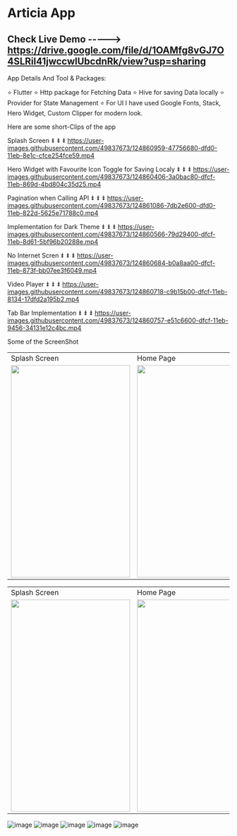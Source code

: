 # Articia App

## Check Live Demo -----> https://drive.google.com/file/d/1OAMfg8vGJ7O4SLRil41jwccwlUbcdnRk/view?usp=sharing

App Details And Tool & Packages:
 
⭐ Flutter 
⭐ Http package for Fetching Data
⭐ Hive for saving Data locally
⭐ Provider for State Management
⭐ For UI I have used Google Fonts, Stack, Hero Widget, Custom Clipper for modern look.


Here are some short-Clips of the app

Splash Screen ⇟ ⇟ ⇟
https://user-images.githubusercontent.com/49837673/124860959-47756680-dfd0-11eb-8e1c-cfce254fce59.mp4


Hero Widget with Favourite Icon Toggle for Saving Localy  ⇟ ⇟ ⇟
https://user-images.githubusercontent.com/49837673/124860406-3a0bac80-dfcf-11eb-869d-4bd804c35d25.mp4


Pagination when Calling API ⇟ ⇟ ⇟
https://user-images.githubusercontent.com/49837673/124861086-7db2e600-dfd0-11eb-822d-5625e71788c0.mp4


Implementation for Dark Theme  ⇟ ⇟ ⇟
https://user-images.githubusercontent.com/49837673/124860566-79d29400-dfcf-11eb-8d61-5bf96b20288e.mp4


No Internet Scren ⇟ ⇟ ⇟
https://user-images.githubusercontent.com/49837673/124860684-b0a8aa00-dfcf-11eb-873f-bb07ee3f6049.mp4


Video Player ⇟ ⇟ ⇟
https://user-images.githubusercontent.com/49837673/124860718-c9b15b00-dfcf-11eb-8134-17dfd2a195b2.mp4


Tab Bar Implementation  ⇟ ⇟ ⇟
https://user-images.githubusercontent.com/49837673/124860757-e51c6600-dfcf-11eb-9456-34131e12c4bc.mp4


Some of the ScreenShot

<table>
  <tr>
    <td>Splash Screen</td>
     <td>Home Page</td>
     <td>Transition Drawer</td>
  </tr>
  <tr>
    <td><img src="https://user-images.githubusercontent.com/49837673/124861353-0af63a80-dfd1-11eb-9b4c-b06b89c7b643.png" width=270 height=480></td>
    <td><img src="https://user-images.githubusercontent.com/49837673/124861365-10538500-dfd1-11eb-8120-aaf29fdd00bb.png" width=270 height=480></td>
    <td><img src="https://user-images.githubusercontent.com/49837673/124861394-1ea1a100-dfd1-11eb-905e-120616f76744.png" width=270 height=480></td>
  </tr>
 </table>
 
 <table>
  <tr>
    <td>Splash Screen</td>
     <td>Home Page</td>
     <td>Transition Drawer</td>
  </tr>
  <tr>
    <td><img src="https://user-images.githubusercontent.com/49837673/124861401-23feeb80-dfd1-11eb-8cf0-b0f073f906b4.png" width=270 height=480></td>
    <td><img src="https://user-images.githubusercontent.com/49837673/124861409-282b0900-dfd1-11eb-82d8-630d34dacc1c.png" width=270 height=480></td>
    <td><img src="https://user-images.githubusercontent.com/49837673/124861414-2bbe9000-dfd1-11eb-891c-c2e3240eec2b.png" width=270 height=480></td>
  </tr>
 </table>

![image](https://user-images.githubusercontent.com/49837673/124861401-23feeb80-dfd1-11eb-8cf0-b0f073f906b4.png)
![image](https://user-images.githubusercontent.com/49837673/124861409-282b0900-dfd1-11eb-82d8-630d34dacc1c.png)
![image](https://user-images.githubusercontent.com/49837673/124861414-2bbe9000-dfd1-11eb-891c-c2e3240eec2b.png)
![image](https://user-images.githubusercontent.com/49837673/124861423-2f521700-dfd1-11eb-92f2-553d9d71793d.png)
![image](https://user-images.githubusercontent.com/49837673/124861378-15b0cf80-dfd1-11eb-8e9d-882ebad16a05.png)



